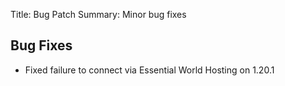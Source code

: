Title: Bug Patch
Summary: Minor bug fixes

## Bug Fixes
- Fixed failure to connect via Essential World Hosting on 1.20.1
